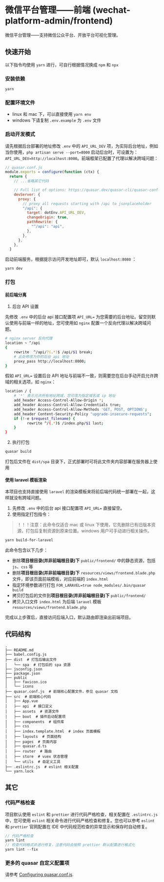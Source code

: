 # 微信平台管理——前端 (wechat-platform-admin/frontend)

微信平台管理——支持微信公众平台、开放平台可视化管理。

## 快速开始

以下指令均使用 `yarn` 进行，可自行根据情况换成 `npm` 和 `npx`

### 安装依赖
```bash
yarn
```

### 配置环境文件

- linux 和 mac 下，可以直接使用 `yarn env`
- windows 下请复制 `.env.example` 为 `.env` 文件

### 启动开发模式

请先根据后台部署的地址修改 `.env` 中的 `API_URL_DEV` 项，为实际后台地址，例如当你使用，`php artisan serve --port=8000` 启动后台时，可设置为：`API_URL_DEV=http://localhost:8000`。前端框架已配置了代理以解决跨域问题：
```js
// quasar.conf.js
module.exports = configure(function (ctx) {
  return {
    // ...省略其它代码

    // Full list of options: https://quasar.dev/quasar-cli/quasar-conf-js#Property%3A-devServer
    devServer: {
      proxy: {
        // proxy all requests starting with /api to jsonplaceholder
        "/api": {
          target: dotEnv.API_URL_DEV,
          changeOrigin: true,
          pathRewrite: {
            "^/api": "api",
          },
        },
      },
    },
  }
```

启动前端服务，根据提示访问开发地址即可，默认 `localhost:8080` ：

```bash
yarn dev
```

### 打包

#### 前后端分离
1. 后台 API 设置

先修改 `.env` 中的后台 api 接口配置项 `API_URL=` 为您需要的后台地址。留空则默认使用与前端一样的地址，您可使用如 `nginx` 配置一个反向代理以解决跨域问题。

```bash
# nginx server 反向代理
location ~ ^/api
{
    rewrite  ^/api/?(.*)$ /api/$1 break;
    # 此处修改为你的后台 api 地址
    proxy_pass http://localhost:8000;
}
```

假如 `API_URL=` 设置后台 API 地址与前端不一致，则需要您在后台手动开启允许跨域的相关选项，如 `nginx`：

```bash
location / {
    # '*' 表示允许所有地址跨域，您可改为指定域名或 ip 地址
    add_header Access-Control-Allow-Origin *;
    add_header Access-Control-Allow-Credentials true;
    add_header Access-Control-Allow-Methods 'GET, POST, OPTIONS';
    add_header Content-Security-Policy "upgrade-insecure-requests";
    if (!-e $request_filename) {
          rewrite ^/(.*)$ /index.php/$1 last;
    }
}
```

2. 执行打包
```bash
quasar build
```

打包后文件在 `dist/spa` 目录下，正式部署时可将此文件夹内容部署在服务器上使用

#### 使用 laravel 模板渲染

本项目也支持直接使用 `laravel` 的渲染模板来将前后端代码统一部署在一起，这样就没有跨域问题。

1. 先修改 `.env` 中的后台 api 接口配置项 `API_URL=` 直接留空。
2. 使用指定打包指令：

> ！！！注意：此命令仅适合 mac 或 linux 下使用，它先删除已有旧版本资源，打包后复制资源到原来位置。windows
 用户可手动进行相关操作。

```bash
yarn build-for-laravel
```

此命令包含以下几步：
- 删除**项目根目录(并非前端根目录)下** `public/frontend/` 中的静态资源，包括 `js`、`css` 等
- 删除**项目根目录(并非前端根目录)下** `resources/views/frontend.blade.php` 文件，即该页面前端模板，对应前端的 `index.html`
- 指定环境参数进行打包 `FOR_LARAVEL=true node_modules/.bin/quasar build`
- 拷贝打包后的文件到**项目根目录(并非前端根目录)下** `public/frontend/`
- 拷贝入口文件 `index.html` 为后端 `laravel` 模板 `resources/views/frontend.blade.php`

完成以上步骤后，直接访问后端入口，默认路由即渲染出前端项目。

## 代码结构

```text
.
├── README.md
├── babel.config.js
├── dist  # 打包后输出文件
│   └── spa  # 打包后的 spa 资源
├── jsconfig.json
├── package.json
├── public
│   ├── favicon.ico
│   └── icons
├── quasar.conf.js  # 前端核心配置文件，参见 quasar 文档
├── src  # 前端核心代码
│   ├── App.vue
│   ├── api  # 接口定义
│   ├── assets  # 资源文件
│   ├── boot  # 插件启动配置项
│   ├── components  # 组件库
│   ├── css
│   ├── index.template.html  # index 页面模板
│   ├── layouts  # 页面结构
│   ├── pages  # 页面内容
│   ├── quasar.d.ts
│   ├── router  # 路由
│   ├── store  # vuex 状态管理
│   └── utils  # 自定义工具
├── .eslintrc.js  # eslint 相关配置
└── yarn.lock
```

## 其它

### 代码严格检查

项目默认使用 `eslint` 和 `prettier` 进行代码严格检查，相关配置在 `.eslintrc.js` 中，您可使用 `eslint` 相关命令进行代码严格检查和修复。您也可以参考 `eslint` 和 `prettier` 官网配置在 IDE 中代码规范检查的异常显示和保存时自动修复。

```js
// 代码严格检查
yarn lint
// 检查代码格式并进行修复，注意代码会按照 prettier 默认配置进行格式化
yarn lint --fix
```

### 更多的 quasar 自定义配置项
请参考 [Configuring quasar.conf.js](https://quasar.dev/quasar-cli/quasar-conf-js).
